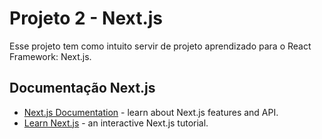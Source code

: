 # Projeto 2 - Next.js
Esse projeto tem como intuito servir de projeto aprendizado para o React Framework: Next.js.

## Documentação Next.js

- [Next.js Documentation](https://nextjs.org/docs) - learn about Next.js features and API.
- [Learn Next.js](https://nextjs.org/learn) - an interactive Next.js tutorial.